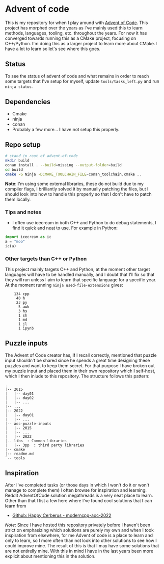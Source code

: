 # Advent of code

This is my repository for when I play around with [Advent of
Code](https://adventofcode.com/). This project has morphed over the years as
I've mainly used this to learn methods, languages, tooling, etc. throughout the
years. For now it has converged towards running this as a CMake project,
focusing on C++/Python. I'm doing this as a larger project to learn more about
CMake. I have a lot to learn so let's see where this goes.


## Status

To see the status of advent of code and what remains in order to reach some
targets that I've setup for myself, update `tools/tasks_left.py` and run `ninja
status`.


## Dependencies

- Cmake
- ninja
- conan
- Probably a few more... I have not setup this properly.


## Repo setup

```bash
# stand in root of advent-of-code
mkdir build
conan install . --build=missing --output-folder=build
cd build
cmake -G Ninja -DCMAKE_TOOLCHAIN_FILE=conan_toolchain.cmake ..
```

**Note**: I'm using some external libraries, these do not build due to my
compiler flags, I brilliantly solved it by manually patching the files, but I
should look into how to handle this properly so that I don't have to patch them
locally.


### Tips and notes

- I often use icecream in both C++ and Python to do debug statements, I find it
  quick and neat to use. For example in Python:

```python
import icecream as ic
a = "moo"
ic(a)
```


### Other targets than C++ or Python

This project mainly targets C++ and Python, at the moment other target
languages will have to be handled manually, and I doubt that I'll fix so that
they will run unless I aim to learn that specific language for a specific year.
At the moment running `ninja used-file-extensions` gives:

```
    134 cpp
     40 h
     23 py
      5 awk
      3 hs
      1 sh
      1 md
      1 jl
      1 ipynb
```


## Puzzle inputs

The Advent of Code creator has, if I recall correctly, mentioned that puzzle
input shouldn't be shared since he spends a great time designing these puzzles
and want to keep them secret. For that purpose I have broken out my puzzle
input and placed them in their own repository which I self-host, which I then
inlude to this repository. The structure follows this pattern:

```
.
|-- 2015
|   |-- day01
|   |-- day02
|   |-- ...
|-- ...
|-- 2022
|   |-- day01
|   |-- ...
|-- aoc-puzzle-inputs
|   |-- 2015
|   |-- ...
|   |-- 2022
|-- libs  : Common libraries
|   |-- 3pp  : third party libraries
|-- cmake
|-- readme.md
`-- tools
```


## Inspiration

After I've completed tasks (or those days in which I won't do it or won't
manage to complete them) I often browse for inspiration and learning. Reddit
AdventOfCode solution megathreads is a very neat place to learn. Other than
that I list a few here where I've found cool solutions that I can learn from

- [Github: Happy Cerberus - moderncpp-aoc-2022](https://github.com/HappyCerberus/moderncpp-aoc-2022)

*Note*: Since I have hosted this repository privately before I haven't been
strict on emphasizing which solutions are purely my own and when I took
inspiration from elsewhere, for me Advent of code is a place to learn and only
to learn, so I more often than not look into other solutions to see how I could
improve mine. The result of this is that I may have some solutions that are not
entirelly mine. With this in mind I have in the last years been more explicit
about mentioning this in the solution.
